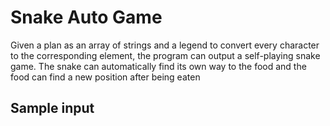# Snake Auto Game
Given a plan as an array of strings and a legend to convert every character to the corresponding element, the program can output a self-playing snake game. The snake can automatically find its own way to the food and the food can find a new position after being eaten

## Sample input
